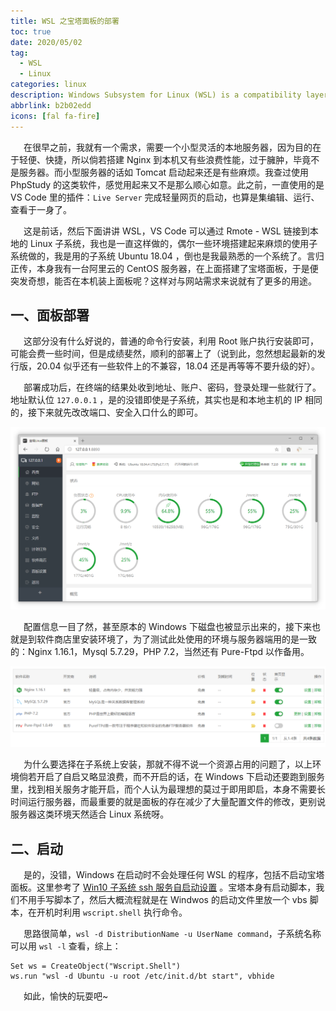 ```yaml
---
title: WSL 之宝塔面板的部署
toc: true
date: 2020/05/02
tag:
  - WSL
  - Linux
categories: linux
description: Windows Subsystem for Linux (WSL) is a compatibility layer for running Linux binary executables (in ELF format) natively on Windows 10 and Windows Server 2019.
abbrlink: b2b02edd
icons: [fal fa-fire]
---
```


&emsp;&ensp;在很早之前，我就有一个需求，需要一个小型灵活的本地服务器，因为目的在于轻便、快捷，所以倘若搭建 Nginx 到本机又有些浪费性能，过于臃肿，毕竟不是服务器。而小型服务器的话如 Tomcat 启动起来还是有些麻烦。我查过使用 PhpStudy 的这类软件，感觉用起来又不是那么顺心如意。此之前，一直使用的是 VS Code 里的插件：`Live Server` 完成轻量网页的启动，也算是集编辑、运行、查看于一身了。

&ensp;&emsp;这是前话，然后下面讲讲 WSL，VS Code 可以通过 Rmote - WSL 链接到本地的 Linux 子系统，我也是一直这样做的，偶尔一些环境搭建起来麻烦的使用子系统做的，我是用的子系统 Ubuntu 18.04 ，倒也是我最熟悉的一个系统了。言归正传，本身我有一台阿里云的 CentOS 服务器，在上面搭建了宝塔面板，于是便突发奇想，能否在本机装上面板呢？这样对与网站需求来说就有了更多的用途。

## 一、面板部署

&ensp;&emsp;这部分没有什么好说的，普通的命令行安装，利用 Root 账户执行安装即可，可能会费一些时间，但是成绩斐然，顺利的部署上了（说到此，忽然想起最新的发行版，20.04 似乎还有一些软件上的不兼容，18.04 还是再等等不要升级的好）。

&ensp;&emsp;部署成功后，在终端的结果处收到地址、账户、密码，登录处理一些就行了。地址默认位 `127.0.0.1` ，是的没错即使是子系统，其实也是和本地主机的 IP 相同的，接下来就先改改端口、安全入口什么的即可。

![宝塔面板](../../static/WSL的利用.assets/image-20200502160453899.png)

&ensp;&emsp;配置信息一目了然，甚至原本的 Windows 下磁盘也被显示出来的，接下来也就是到软件商店里安装环境了，为了测试此处使用的环境与服务器端用的是一致的：Nginx 1.16.1，Mysql 5.7.29，PHP 7.2，当然还有 Pure-Ftpd 以作备用。

![PHP是世界上最好的编程语言](../../static/WSL的利用.assets/image-20200502161012050.png)

&ensp;&emsp;为什么要选择在子系统上安装，那就不得不说一个资源占用的问题了，以上环境倘若开启了自启又略显浪费，而不开启的话，在 Windows 下启动还要跑到服务里，找到相关服务才能开启，而个人认为最理想的莫过于即用即启，本身不需要长时间运行服务器，而最重要的就是面板的存在减少了大量配置文件的修改，更别说服务器这类环境天然适合 Linux 系统呀。

## 二、启动

&ensp;&emsp;是的，没错，Windows 在启动时不会处理任何 WSL 的程序，包括不启动宝塔面板。这里参考了 [Win10 子系统 ssh 服务自启动设置](https://blog.csdn.net/toopoo/article/details/85733566) 。宝塔本身有启动脚本，我们不用手写脚本了，然后大概流程就是在 Windwos 的启动文件里放一个 vbs 脚本，在开机时利用 `wscript.shell` 执行命令。

&ensp;&emsp;思路很简单，`wsl -d DistributionName -u UserName command`，子系统名称可以用 `wsl -l` 查看，综上：

```vbs
Set ws = CreateObject("Wscript.Shell")
ws.run "wsl -d Ubuntu -u root /etc/init.d/bt start", vbhide
```

&ensp;&emsp;如此，愉快的玩耍吧~